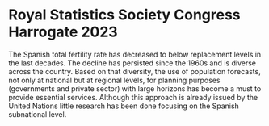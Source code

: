 # Royal Statistics Society Congress Harrogate 2023

 The Spanish total fertility rate has decreased to below replacement levels in the last decades. The decline has persisted since the 1960s and is diverse across the country. Based on that diversity, the use of population forecasts, not only at national but at regional levels, for planning purposes (governments and private sector) with large horizons has become a must to provide essential services. Although this approach is already issued by the United Nations little research has been done focusing on the Spanish subnational level.



